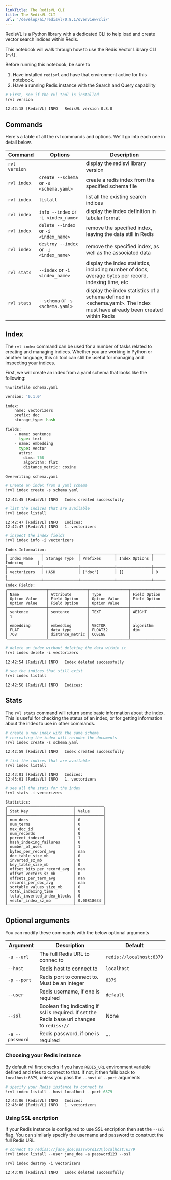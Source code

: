 ```yaml
---
linkTitle: The RedisVL CLI
title: The RedisVL CLI
url: '/develop/ai/redisvl/0.8.1/overview/cli/'
---
```



RedisVL is a Python library with a dedicated CLI to help load and create vector search indices within Redis.

This notebook will walk through how to use the Redis Vector Library CLI (``rvl``).

Before running this notebook, be sure to
1. Have installed ``redisvl`` and have that environment active for this notebook.
2. Have a running Redis instance with the Search and Query capability


```python
# First, see if the rvl tool is installed
!rvl version
```

    12:42:18 [RedisVL] INFO   RedisVL version 0.8.0


## Commands
Here's a table of all the rvl commands and options. We'll go into each one in detail below.

| Command       | Options                  | Description |
|---------------|--------------------------|-------------|
| `rvl version` |                          | display the redisvl library version|
| `rvl index`   | `create --schema` or `-s <schema.yaml>`| create a redis index from the specified schema file|
| `rvl index`   | `listall`                | list all the existing search indices|
| `rvl index`   | `info --index` or ` -i <index_name>`   | display the index definition in tabular format|
| `rvl index`   | `delete --index` or `-i <index_name>` | remove the specified index, leaving the data still in Redis|
| `rvl index`   | `destroy --index` or `-i <index_name>`| remove the specified index, as well as the associated data|
| `rvl stats`   | `--index` or `-i <index_name>`        | display the index statistics, including number of docs, average bytes per record, indexing time, etc|
| `rvl stats`   | `--schema` or `-s <schema.yaml>`        | display the index statistics of a schema defined in <schema.yaml>. The index must have already been created within Redis|

## Index

The ``rvl index`` command can be used for a number of tasks related to creating and managing indices. Whether you are working in Python or another language, this cli tool can still be useful for managing and inspecting your indices.

First, we will create an index from a yaml schema that looks like the following:



```python
%%writefile schema.yaml

version: '0.1.0'

index:
    name: vectorizers
    prefix: doc
    storage_type: hash

fields:
    - name: sentence
      type: text
    - name: embedding
      type: vector
      attrs:
        dims: 768
        algorithm: flat
        distance_metric: cosine
```

    Overwriting schema.yaml



```python
# Create an index from a yaml schema
!rvl index create -s schema.yaml
```

    12:42:45 [RedisVL] INFO   Index created successfully



```python
# list the indices that are available
!rvl index listall
```

    12:42:47 [RedisVL] INFO   Indices:
    12:42:47 [RedisVL] INFO   1. vectorizers



```python
# inspect the index fields
!rvl index info -i vectorizers
```

    
    
    Index Information:
    ╭───────────────┬───────────────┬───────────────┬───────────────┬───────────────╮
    │ Index Name    │ Storage Type  │ Prefixes      │ Index Options │ Indexing      │
    ├───────────────┼───────────────┼───────────────┼───────────────┼───────────────┤
    | vectorizers   | HASH          | ['doc']       | []            | 0             |
    ╰───────────────┴───────────────┴───────────────┴───────────────┴───────────────╯
    Index Fields:
    ╭─────────────────┬─────────────────┬─────────────────┬─────────────────┬─────────────────┬─────────────────┬─────────────────┬─────────────────┬─────────────────┬─────────────────┬─────────────────╮
    │ Name            │ Attribute       │ Type            │ Field Option    │ Option Value    │ Field Option    │ Option Value    │ Field Option    │ Option Value    │ Field Option    │ Option Value    │
    ├─────────────────┼─────────────────┼─────────────────┼─────────────────┼─────────────────┼─────────────────┼─────────────────┼─────────────────┼─────────────────┼─────────────────┼─────────────────┤
    │ sentence        │ sentence        │ TEXT            │ WEIGHT          │ 1               │                 │                 │                 │                 │                 │                 │
    │ embedding       │ embedding       │ VECTOR          │ algorithm       │ FLAT            │ data_type       │ FLOAT32         │ dim             │ 768             │ distance_metric │ COSINE          │
    ╰─────────────────┴─────────────────┴─────────────────┴─────────────────┴─────────────────┴─────────────────┴─────────────────┴─────────────────┴─────────────────┴─────────────────┴─────────────────╯



```python
# delete an index without deleting the data within it
!rvl index delete -i vectorizers
```

    12:42:54 [RedisVL] INFO   Index deleted successfully



```python
# see the indices that still exist
!rvl index listall
```

    12:42:56 [RedisVL] INFO   Indices:


## Stats

The ``rvl stats`` command will return some basic information about the index. This is useful for checking the status of an index, or for getting information about the index to use in other commands.


```python
# create a new index with the same schema
# recreating the index will reindex the documents
!rvl index create -s schema.yaml
```

    12:42:59 [RedisVL] INFO   Index created successfully



```python
# list the indices that are available
!rvl index listall
```

    12:43:01 [RedisVL] INFO   Indices:
    12:43:01 [RedisVL] INFO   1. vectorizers



```python
# see all the stats for the index
!rvl stats -i vectorizers
```

    
    Statistics:
    ╭─────────────────────────────┬────────────╮
    │ Stat Key                    │ Value      │
    ├─────────────────────────────┼────────────┤
    │ num_docs                    │ 0          │
    │ num_terms                   │ 0          │
    │ max_doc_id                  │ 0          │
    │ num_records                 │ 0          │
    │ percent_indexed             │ 1          │
    │ hash_indexing_failures      │ 0          │
    │ number_of_uses              │ 1          │
    │ bytes_per_record_avg        │ nan        │
    │ doc_table_size_mb           │ 0          │
    │ inverted_sz_mb              │ 0          │
    │ key_table_size_mb           │ 0          │
    │ offset_bits_per_record_avg  │ nan        │
    │ offset_vectors_sz_mb        │ 0          │
    │ offsets_per_term_avg        │ nan        │
    │ records_per_doc_avg         │ nan        │
    │ sortable_values_size_mb     │ 0          │
    │ total_indexing_time         │ 0          │
    │ total_inverted_index_blocks │ 0          │
    │ vector_index_sz_mb          │ 0.00818634 │
    ╰─────────────────────────────┴────────────╯


## Optional arguments
You can modify these commands with the below optional arguments

| Argument       | Description | Default |
|----------------|-------------|---------|
| `-u --url`     | The full Redis URL to connec to | `redis://localhost:6379` |
| `--host`       | Redis host to connect to | `localhost` |
| `-p --port`    | Redis port to connect to. Must be an integer | `6379` |
| `--user`       | Redis username, if one is required   | `default` |
| `--ssl`        | Boolean flag indicating if ssl is required. If set the Redis base url changes to `rediss://` | None |
| `-a --password`| Redis password, if one is required| `""` |

### Choosing your Redis instance
By default rvl first checks if you have `REDIS_URL` environment variable defined and tries to connect to that. If not, it then falls back to `localhost:6379`, unless you pass the `--host` or `--port` arguments


```python
# specify your Redis instance to connect to
!rvl index listall --host localhost --port 6379
```

    12:43:06 [RedisVL] INFO   Indices:
    12:43:06 [RedisVL] INFO   1. vectorizers


### Using SSL encription
If your Redis instance is configured to use SSL encription then set the `--ssl` flag.
You can similarly specify the username and password to construct the full Redis URL


```python
# connect to rediss://jane_doe:password123@localhost:6379
!rvl index listall --user jane_doe -a password123 --ssl
```


```python
!rvl index destroy -i vectorizers
```

    12:43:09 [RedisVL] INFO   Index deleted successfully

